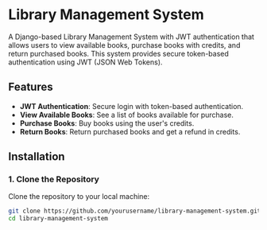 # Library Management System

A Django-based Library Management System with JWT authentication that allows users to view available books, purchase books with credits, and return purchased books. This system provides secure token-based authentication using JWT (JSON Web Tokens).

## Features

- **JWT Authentication**: Secure login with token-based authentication.
- **View Available Books**: See a list of books available for purchase.
- **Purchase Books**: Buy books using the user's credits.
- **Return Books**: Return purchased books and get a refund in credits.

## Installation

### 1. Clone the Repository

Clone the repository to your local machine:

```bash
git clone https://github.com/yourusername/library-management-system.git
cd library-management-system
